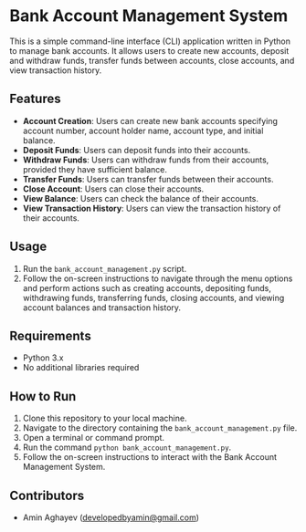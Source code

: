 # Bank Account Management System

This is a simple command-line interface (CLI) application written in Python to manage bank accounts. It allows users to create new accounts, deposit and withdraw funds, transfer funds between accounts, close accounts, and view transaction history.

## Features

- **Account Creation**: Users can create new bank accounts specifying account number, account holder name, account type, and initial balance.
- **Deposit Funds**: Users can deposit funds into their accounts.
- **Withdraw Funds**: Users can withdraw funds from their accounts, provided they have sufficient balance.
- **Transfer Funds**: Users can transfer funds between their accounts.
- **Close Account**: Users can close their accounts.
- **View Balance**: Users can check the balance of their accounts.
- **View Transaction History**: Users can view the transaction history of their accounts.

## Usage

1. Run the `bank_account_management.py` script.
2. Follow the on-screen instructions to navigate through the menu options and perform actions such as creating accounts, depositing funds, withdrawing funds, transferring funds, closing accounts, and viewing account balances and transaction history.

## Requirements

- Python 3.x
- No additional libraries required

## How to Run

1. Clone this repository to your local machine.
2. Navigate to the directory containing the `bank_account_management.py` file.
3. Open a terminal or command prompt.
4. Run the command `python bank_account_management.py`.
5. Follow the on-screen instructions to interact with the Bank Account Management System.

## Contributors

- Amin Aghayev (developedbyamin@gmail.com)

